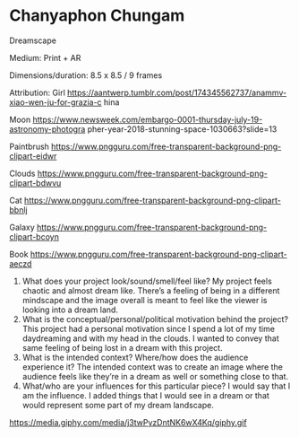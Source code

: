# Chanyaphon Chungam

Dreamscape

Medium: Print + AR

Dimensions/duration: 8.5 x 8.5 / 9 frames

Attribution:
Girl https://aantwerp.tumblr.com/post/174345562737/anammv-xiao-wen-ju-for-grazia-c hina

Moon https://www.newsweek.com/embargo-0001-thursday-july-19-astronomy-photogra pher-year-2018-stunning-space-1030663?slide=13

Paintbrush https://www.pngguru.com/free-transparent-background-png-clipart-eidwr

Clouds https://www.pngguru.com/free-transparent-background-png-clipart-bdwvu

Cat https://www.pngguru.com/free-transparent-background-png-clipart-bbnlj

Galaxy https://www.pngguru.com/free-transparent-background-png-clipart-bcoyn

Book https://www.pngguru.com/free-transparent-background-png-clipart-aeczd

1. What does your project look/sound/smell/feel like?
My project feels chaotic and almost dream like. There’s a feeling of being in a different mindscape and the image overall is meant to feel like the viewer is looking into a dream land.
2. What is the conceptual/personal/political motivation behind the project?
This project had a personal motivation since I spend a lot of my time daydreaming and with my head in the clouds. I wanted to convey that same feeling of being lost in a dream with this project.
3. What is the intended context? Where/how does the audience experience it?
The intended context was to create an image where the audience feels like they’re in a dream as well or something close to that.
4. What/who are your influences for this particular piece?
I would say that I am the influence. I added things that I would see in a dream or that would represent some part of my dream landscape.

<blockquote class="imgur-embed-pub" lang="en" data-id="4ZlWCua"><a href="//imgur.com/4ZlWCua"></a></blockquote><script async src="//s.imgur.com/min/embed.js" charset="utf-8"></script>

https://media.giphy.com/media/j3twPyzDntNK6wX4Kq/giphy.gif

